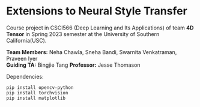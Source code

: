 # Extensions to Neural Style Transfer

Course project in CSCI566 (Deep Learning and Its Applications) of team __4D Tensor__ in Spring 2023 semester at the University of Southern California(USC).

__Team Members:__ Neha Chawla, Sneha Bandi, Swarnita Venkatraman, Praveen Iyer<br>
__Guiding TA:__ Bingjie Tang
__Professor:__ Jesse Thomason

Dependencies:
```
pip install opencv-python
pip install torchvision
pip install matplotlib
```